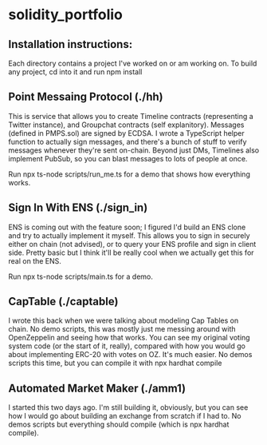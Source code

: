 # solidity_portfolio

## Installation instructions: 

Each directory contains a project I've worked on or am working on. To build any project, cd into it and run npm install 

## Point Messaing Protocol (./hh)

This is service that allows you to create Timeline contracts (representing a Twitter instance), and Groupchat contracts (self explanitory). Messages (defined in PMPS.sol) are signed by ECDSA. I wrote a TypeScript helper function to actually sign messages, and there's a bunch of stuff to verify messages whenever they're sent on-chain. Beyond just DMs, Timelines also implement PubSub, so you can blast messages to lots of people at once.

Run npx ts-node scripts/run_me.ts for a demo that shows how everything works.

## Sign In With ENS (./sign_in)

ENS is coming out with the feature soon; I figured I'd build an ENS clone and try to actually implement it myself. This allows you to sign in securely either on chain (not advised), or to query your ENS profile and sign in client side. Pretty basic but I think it'll be really cool when we actually get this for real on the ENS.

Run npx ts-node scripts/main.ts for a demo.

## CapTable (./captable)

I wrote this back when we were talking about modeling Cap Tables on chain. No demo scripts, this was mostly just me messing around with OpenZeppelin and seeing how that works. You can see my original voting system code (or the start of it, really), compared with how you would go about implementing ERC-20 with votes on OZ. It's much easier. No demos scripts this time, but you can compile it with npx hardhat compile

## Automated Market Maker (./amm1)

I started this two days ago. I'm still building it, obviously, but you can see how I would go about building an exchange from scratch if I had to. No demos scripts but everything should compile (which is npx hardhat compile).